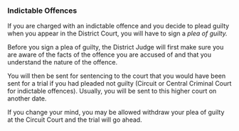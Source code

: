 ###  Indictable Offences

If you are charged with an indictable offence and you decide to plead guilty
when you appear in the District Court, you will have to sign a _plea of
guilty._

Before you sign a plea of guilty, the District Judge will first make sure you
are aware of the facts of the offence you are accused of and that you
understand the nature of the offence.

You will then be sent for sentencing to the court that you would have been
sent for a trial if you had pleaded not guilty (Circuit or Central Criminal
Court for indictable offences). Usually, you will be sent to this higher court
on another date.

If you change your mind, you may be allowed withdraw your plea of guilty at
the Circuit Court and the trial will go ahead.
